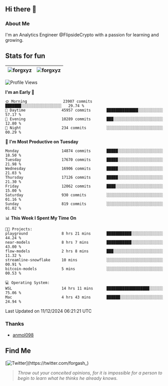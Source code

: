 ## Hi there 👋

### About Me

I'm an Analytics Engineer @FlipsideCrypto with a passion for learning and growing.
  
## Stats for fun

| <img align="center" src="https://github-readme-streak-stats.herokuapp.com/?user=forgxyz&theme=tokyonight" alt="forgxyz" /> | <img align="center" src="https://github-readme-stats.vercel.app/api?username=forgxyz&theme=tokyonight&show_icons=true" alt="forgxyz" /> |
| ------------- |------------- |


<!--START_SECTION:waka-->
![Profile Views](http://img.shields.io/badge/Profile%20Views-0-blue)

**I'm an Early 🐤** 

```text
🌞 Morning                23907 commits       ███████░░░░░░░░░░░░░░░░░░   29.74 % 
🌆 Daytime                45957 commits       ██████████████░░░░░░░░░░░   57.17 % 
🌃 Evening                10289 commits       ███░░░░░░░░░░░░░░░░░░░░░░   12.80 % 
🌙 Night                  234 commits         ░░░░░░░░░░░░░░░░░░░░░░░░░   00.29 % 
```
📅 **I'm Most Productive on Tuesday** 

```text
Monday                   14874 commits       █████░░░░░░░░░░░░░░░░░░░░   18.50 % 
Tuesday                  17670 commits       █████░░░░░░░░░░░░░░░░░░░░   21.98 % 
Wednesday                16906 commits       █████░░░░░░░░░░░░░░░░░░░░   21.03 % 
Thursday                 17126 commits       █████░░░░░░░░░░░░░░░░░░░░   21.30 % 
Friday                   12062 commits       ████░░░░░░░░░░░░░░░░░░░░░   15.00 % 
Saturday                 930 commits         ░░░░░░░░░░░░░░░░░░░░░░░░░   01.16 % 
Sunday                   819 commits         ░░░░░░░░░░░░░░░░░░░░░░░░░   01.02 % 
```


📊 **This Week I Spent My Time On** 

```text
🐱‍💻 Projects: 
playground               8 hrs 21 mins       ███████████░░░░░░░░░░░░░░   44.24 % 
near-models              8 hrs 7 mins        ███████████░░░░░░░░░░░░░░   43.00 % 
flow-models              2 hrs 8 mins        ███░░░░░░░░░░░░░░░░░░░░░░   11.32 % 
streamline-snowflake     10 mins             ░░░░░░░░░░░░░░░░░░░░░░░░░   00.91 % 
bitcoin-models           5 mins              ░░░░░░░░░░░░░░░░░░░░░░░░░   00.53 % 

💻 Operating System: 
WSL                      14 hrs 11 mins      ███████████████████░░░░░░   75.06 % 
Mac                      4 hrs 43 mins       ██████░░░░░░░░░░░░░░░░░░░   24.94 % 
```


 Last Updated on 11/12/2024 06:21:21 UTC
<!--END_SECTION:waka-->

### Thanks
 - [anmol098](https://github.com/anmol098/waka-readme-stats/)
  
## Find Me
[![Twitter](https://img.shields.io/twitter/url/https/twitter.com/forgash_.svg?style=social&label=Follow%20%40forgash_)](https://twitter.com/forgash_)


> *Throw out your conceited opinions, for it is impossible for a person to begin to learn what he thinks he already knows.* 
